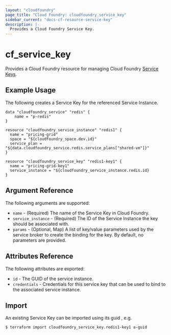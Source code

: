 ```yaml
---
layout: "cloudfoundry"
page_title: "Cloud Foundry: cloudfoundry_service_key"
sidebar_current: "docs-cf-resource-service-key"
description: |-
  Provides a Cloud Foundry Service Key.
---
```


# cf\_service\_key

Provides a Cloud Foundry resource for managing Cloud Foundry [Service Keys](https://docs.cloudfoundry.org/devguide/services/#service-keys).

## Example Usage

The following creates a Service Key for the referenced Service Instance.

```
data "cloudfoundry_service" "redis" {
    name = "p-redis"
}

resource "cloudfoundry_service_instance" "redis1" {
  name = "pricing-grid"
  space = "${cloudfoundry_space.dev.id}"
  service_plan = "${data.cloudfoundry_service.redis.service_plans["shared-vm"]}"
}

resource "cloudfoundry_service_key" "redis1-key1" {
  name = "pricing-grid-key1"
  service_instance = "${cloudfoundry_service_instance.redis.id}
}
```

## Argument Reference

The following arguments are supported:

* `name` - (Required) The name of the Service Key in Cloud Foundry.
* `service_instance` - (Required) The ID of the Service Instance the key should be associated with.
* `params` - (Optional, Map) A list of key/value parameters used by the service broker to create the binding for the key. By default, no parameters are provided.

## Attributes Reference

The following attributes are exported:

* `id` - The GUID of the service instance.
* `credentials` - Credentials for this service key that can be used to bind to the associated service instance.

## Import

An existing Service Key can be imported using its guid , e.g.

```
$ terraform import cloudfoundry_service_key.redis1-key1 a-guid
```
